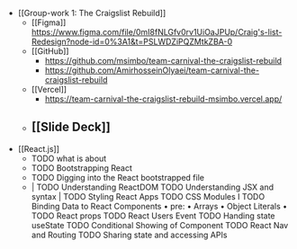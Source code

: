 - [[Group-work 1: The Craigslist Rebuild]]
	- [[Figma]] https://www.figma.com/file/0mI8fNLGfv0rv1UiOaJPUp/Craig's-list-Redesign?node-id=0%3A1&t=PSLWDZiPQZMtkZBA-0
	- [[GitHub]]
		- https://github.com/msimbo/team-carnival-the-craigslist-rebuild
		- https://github.com/AmirhosseinOlyaei/team-carnival-the-craigslist-rebuild
	- [[Vercel]]
		- https://team-carnival-the-craigslist-rebuild-msimbo.vercel.app/
	- [[Slide Deck]]
		-
- [[React.js]]
	- TODO what is about
	- TODO Bootstrapping React
	- TODO Digging into the React bootstrapped file
	- | TODO Understanding ReactDOM
	  TODO Understanding JSX and syntax
	  | TODO Styling React Apps
	  TODO CSS Modules
	  I TODO Binding Data to React Components
	  • pre:
	  • Arrays
	  • Object Literals
	  • TODO React props
	  TODO React Users Event
	  TODO Handing state useState
	  TODO Conditional Showing of Component
	  TODO React Nav and Routing
	  TODO Sharing state and accessing APIs